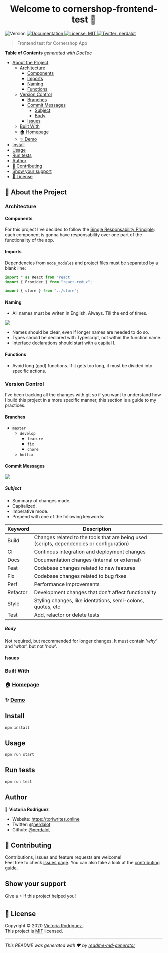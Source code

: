 <h1 align="center">Welcome to cornershop-frontend-test 👋</h1>
<p>
  <img alt="Version" src="https://img.shields.io/badge/version-1.0.0-blue.svg?cacheSeconds=2592000" />
  <a href=" https://github.com/nerdalot/frontend-test" target="_blank">
    <img alt="Documentation" src="https://img.shields.io/badge/documentation-yes-brightgreen.svg" />
  </a>
  <a href=" https://github.com/nerdalot/frontend-test" target="_blank">
    <img alt="License: MIT" src="https://img.shields.io/badge/License-MIT-yellow.svg" />
  </a>
  <a href="https://twitter.com/nerdalot" target="_blank">
    <img alt="Twitter: nerdalot" src="https://img.shields.io/twitter/follow/nerdalot.svg?style=social" />
  </a>
</p>

> Frontend test for Cornershop App



<!-- START doctoc generated TOC please keep comment here to allow auto update -->
<!-- DON'T EDIT THIS SECTION, INSTEAD RE-RUN doctoc TO UPDATE -->
**Table of Contents**  *generated with [DocToc](https://github.com/thlorenz/doctoc)*

- [About the Project](#about-the-project)
  - [Architecture](#architecture)
    - [Components](#components)
    - [Imports](#imports)
    - [Naming](#naming)
    - [Functions](#functions)
  - [Version Control](#version-control)
    - [Branches](#branches)
    - [Commit Messages](#commit-messages)
      - [Subject](#subject)
      - [Body](#body)
    - [Issues](#issues)
  - [Built With](#built-with)
  - [🏠 Homepage](#-homepage)
  - [✨ Demo](#-demo)
- [Install](#install)
- [Usage](#usage)
- [Run tests](#run-tests)
- [Author](#author)
- [🤝 Contributing](#-contributing)
- [Show your support](#show-your-support)
- [📝 License](#-license)

<!-- END doctoc generated TOC please keep comment here to allow auto update -->



## 📃 About the Project

### Architecture

#### Components

For this project I've decided to follow the [Single Responsability Principle](https://en.wikipedia.org/wiki/Single-responsibility_principle): each component is gonna have responsability over one part of the functionality of the app. 

#### Imports

Dependencies from `node_modules` and project files must be separated by a blank line:

```javascript
import * as React from 'react'
import { Provider } from "react-redux";

import { store } from "../store";
```

#### Naming

- All names must be writen in English. Always. Till the end of times.



<img src="https://i.imgflip.com/4nxpfa.jpg" style="max-width:400px;" />



- Names should be clear, even if longer names are needed to do so.
- Types should be declared with Typescript, not within the function name.
- Interface declarations should start with a capital I.

#### Functions

- Avoid long (god) functions. If it gets too long, it must be divided into specific actions.

### Version Control

I've been tracking all the changes with git so if you want to understand how I build this project in a more specific manner, this section is a guide to my practices.

#### Branches

- `master` 
  - `develop`
    - `feature`
    - `fix`
    - `chore`
  - `hotfix`

#### Commit Messages



<img src="https://imgs.xkcd.com/comics/git_commit_2x.png" style="max-width:400px;">



##### Subject

- Summary of changes made.
- Capitalized.
- Imperative mode.
- Prepend with one of the following keywords:

| Keyword  | Description                                                  |
| -------- | ------------------------------------------------------------ |
| Build    | Changes related to the tools that are being used (scripts, dependencies or configuration) |
| CI       | Continous integration and deployment changes                 |
| Docs     | Documentation changes (internal or external)                 |
| Feat     | Codebase changes related to new features                     |
| Fix      | Codebase changes related to bug fixes                        |
| Perf     | Performance improvements                                     |
| Refactor | Development changes that don't affect functionality          |
| Style    | Styling changes, like identations, semi-colons, quotes, etc  |
| Test     | Add, relactor or delete tests                                |

##### Body

Not required, but recommended for longer changes. It must contain '*why*' and '*what*', but not '*how*'.


#### Issues

### Built With

### 🏠 [Homepage](https://github.com/nerdalot/frontend-test)

### ✨ [Demo]( https://github.com/nerdalot/frontend-test)

## Install

```sh
npm install
```

## Usage

```sh
npm run start
```

## Run tests

```sh
npm run test
```

## Author

👤 **Victoria Rodriguez <Nerdalot>**

* Website: https://toriwrites.online
* Twitter: [@nerdalot](https://twitter.com/nerdalot)
* Github: [@nerdalot](https://github.com/nerdalot)

## 🤝 Contributing

Contributions, issues and feature requests are welcome!<br />Feel free to check [issues page]( https://github.com/nerdalot/frontend-test). You can also take a look at the [contributing guide]( https://github.com/nerdalot/frontend-test).

## Show your support

Give a ⭐️ if this project helped you!

## 📝 License

Copyright © 2020 [Victoria Rodriguez <Nerdalot>](https://github.com/nerdalot).<br />
This project is [MIT]( https://github.com/nerdalot/frontend-test) licensed.

***
_This README was generated with ❤️ by [readme-md-generator](https://github.com/kefranabg/readme-md-generator)_